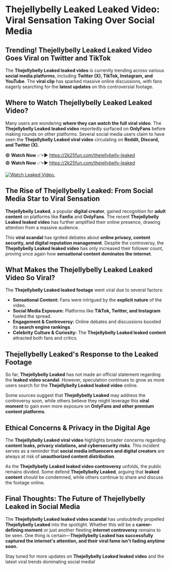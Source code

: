# Thejellybelly Leaked Leaked Video: Viral Sensation Taking Over Social Media

## **Trending! Thejellybelly Leaked Leaked Video Goes Viral on Twitter and TikTok**
The **Thejellybelly Leaked leaked video** is currently trending across various **social media platforms**, including **Twitter (X), TikTok, Instagram, and YouTube**. The **viral clip** has sparked massive online discussions, with fans eagerly searching for the **latest updates** on this controversial footage.

## **Where to Watch Thejellybelly Leaked Leaked Video?**
Many users are wondering **where they can watch the full viral video**. The **Thejellybelly Leaked leaked video** reportedly surfaced on **OnlyFans** before making rounds on other platforms. Several social media users claim to have seen the **Thejellybelly Leaked viral video** circulating on **Reddit, Discord, and Twitter (X).**

🟢 **Watch Now** ✅=► https://2k25fun.com/thejellybelly-leaked  
🟢 **Watch Now** ✅=► https://2k25fun.com/thejellybelly-leaked  

[![Watch Leaked Video.](https://miro.medium.com/v2/resize:fit:828/format:webp/1*cilzJN44JGOrTw9NJCrNHA.gif "Watch Leaked Video")](https://2k25fun.com/thejellybelly-leaked)

## **The Rise of Thejellybelly Leaked: From Social Media Star to Viral Sensation**
**Thejellybelly Leaked**, a popular **digital creator**, gained recognition for **adult content** on platforms like **Fanfix** and **OnlyFans**. The recent **Thejellybelly Leaked leaked video** has further amplified their online presence, drawing attention from a massive audience.

This **viral scandal** has ignited debates about **online privacy, content security, and digital reputation management**. Despite the controversy, the **Thejellybelly Leaked leaked video** has only increased their follower count, proving once again how **sensational content dominates the internet**.

## **What Makes the Thejellybelly Leaked Leaked Video So Viral?**
The **Thejellybelly Leaked leaked footage** went viral due to several factors:
- **Sensational Content:** Fans were intrigued by the **explicit nature** of the video.
- **Social Media Exposure:** Platforms like **TikTok, Twitter, and Instagram** fueled the spread.
- **Engagement & Controversy:** Online debates and discussions boosted its **search engine rankings**.
- **Celebrity Culture & Curiosity:** The **Thejellybelly Leaked leaked content** attracted both fans and critics.

## **Thejellybelly Leaked's Response to the Leaked Footage**
So far, **Thejellybelly Leaked** has not made an official statement regarding the **leaked video scandal**. However, speculation continues to grow as more users search for the **Thejellybelly Leaked leaked video** online.

Some sources suggest that **Thejellybelly Leaked** may address the controversy soon, while others believe they might leverage this **viral moment** to gain even more exposure on **OnlyFans and other premium content platforms**.

## **Ethical Concerns & Privacy in the Digital Age**
The **Thejellybelly Leaked viral video** highlights broader concerns regarding **content leaks, privacy violations, and cybersecurity risks**. This incident serves as a reminder that **social media influencers and digital creators** are always at risk of **unauthorized content distribution**.

As the **Thejellybelly Leaked leaked video controversy** unfolds, the public remains divided. Some defend **Thejellybelly Leaked**, arguing that **leaked content** should be condemned, while others continue to share and discuss the footage online.

## **Final Thoughts: The Future of Thejellybelly Leaked in Social Media**
The **Thejellybelly Leaked leaked video scandal** has undoubtedly propelled **Thejellybelly Leaked** into the spotlight. Whether this will be a **career-defining moment** or just another fleeting **internet controversy** remains to be seen. One thing is certain—**Thejellybelly Leaked has successfully captured the internet's attention, and their viral fame isn't fading anytime soon.**

Stay tuned for more updates on **Thejellybelly Leaked leaked video** and the latest viral trends dominating social media!